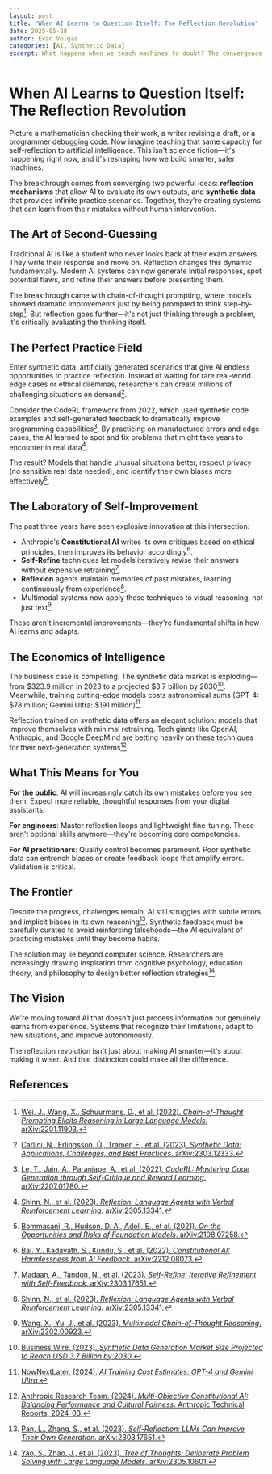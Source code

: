 ```yaml
---
layout: post
title: "When AI Learns to Question Itself: The Reflection Revolution"
date: 2025-05-28
author: Evan Volgas
categories: [AI, Synthetic Data]
excerpt: What happens when we teach machines to doubt? The convergence of reflection mechanisms and synthetic data is creating AI that can improve itself—and it's changing everything.
---
```


# When AI Learns to Question Itself: The Reflection Revolution

Picture a mathematician checking their work, a writer revising a draft, or a programmer debugging code. Now imagine teaching that same capacity for self-reflection to artificial intelligence. This isn't science fiction—it's happening right now, and it's reshaping how we build smarter, safer machines.

The breakthrough comes from converging two powerful ideas: **reflection mechanisms** that allow AI to evaluate its own outputs, and **synthetic data** that provides infinite practice scenarios. Together, they're creating systems that can learn from their mistakes without human intervention.

## The Art of Second-Guessing

Traditional AI is like a student who never looks back at their exam answers. They write their response and move on. Reflection changes this dynamic fundamentally. Modern AI systems can now generate initial responses, spot potential flaws, and refine their answers before presenting them.

The breakthrough came with chain-of-thought prompting, where models showed dramatic improvements just by being prompted to think step-by-step[^1]. But reflection goes further—it's not just thinking through a problem, it's critically evaluating the thinking itself.

## The Perfect Practice Field

Enter synthetic data: artificially generated scenarios that give AI endless opportunities to practice reflection. Instead of waiting for rare real-world edge cases or ethical dilemmas, researchers can create millions of challenging situations on demand[^2].

Consider the CodeRL framework from 2022, which used synthetic code examples and self-generated feedback to dramatically improve programming capabilities[^3]. By practicing on manufactured errors and edge cases, the AI learned to spot and fix problems that might take years to encounter in real data[^4].

The result? Models that handle unusual situations better, respect privacy (no sensitive real data needed), and identify their own biases more effectively[^5].

## The Laboratory of Self-Improvement

The past three years have seen explosive innovation at this intersection:

- Anthropic's **Constitutional AI** writes its own critiques based on ethical principles, then improves its behavior accordingly[^6].
- **Self-Refine** techniques let models iteratively revise their answers without expensive retraining[^7].
- **Reflexion** agents maintain memories of past mistakes, learning continuously from experience[^8].
- Multimodal systems now apply these techniques to visual reasoning, not just text[^9].

These aren't incremental improvements—they're fundamental shifts in how AI learns and adapts.

## The Economics of Intelligence

The business case is compelling. The synthetic data market is exploding—from $323.9 million in 2023 to a projected $3.7 billion by 2030[^10]. Meanwhile, training cutting-edge models costs astronomical sums (GPT-4: $78 million; Gemini Ultra: $191 million)[^11].

Reflection trained on synthetic data offers an elegant solution: models that improve themselves with minimal retraining. Tech giants like OpenAI, Anthropic, and Google DeepMind are betting heavily on these techniques for their next-generation systems[^12].

## What This Means for You

**For the public**: AI will increasingly catch its own mistakes before you see them. Expect more reliable, thoughtful responses from your digital assistants.

**For engineers**: Master reflection loops and lightweight fine-tuning. These aren't optional skills anymore—they're becoming core competencies.

**For AI practitioners**: Quality control becomes paramount. Poor synthetic data can entrench biases or create feedback loops that amplify errors. Validation is critical.

## The Frontier

Despite the progress, challenges remain. AI still struggles with subtle errors and implicit biases in its own reasoning[^13]. Synthetic feedback must be carefully curated to avoid reinforcing falsehoods—the AI equivalent of practicing mistakes until they become habits.

The solution may lie beyond computer science. Researchers are increasingly drawing inspiration from cognitive psychology, education theory, and philosophy to design better reflection strategies[^14].

## The Vision

We're moving toward AI that doesn't just process information but genuinely learns from experience. Systems that recognize their limitations, adapt to new situations, and improve autonomously.

The reflection revolution isn't just about making AI smarter—it's about making it wiser. And that distinction could make all the difference.


## References

[^1]: [Wei, J., Wang, X., Schuurmans, D., et al. (2022). *Chain-of-Thought Prompting Elicits Reasoning in Large Language Models*. arXiv:2201.11903.](https://arxiv.org/abs/2201.11903)
[^2]: [Carlini, N., Erlingsson, Ú., Tramer, F., et al. (2023). *Synthetic Data: Applications, Challenges, and Best Practices*. arXiv:2303.12333.](https://arxiv.org/abs/2303.12333)
[^3]: [Le, T., Jain, A., Paranjape, A., et al. (2022). *CodeRL: Mastering Code Generation through Self-Critique and Reward Learning*. arXiv:2207.01780.](https://arxiv.org/abs/2207.01780)
[^4]: [Shinn, N., et al. (2023). *Reflexion: Language Agents with Verbal Reinforcement Learning*. arXiv:2305.13341.](https://arxiv.org/abs/2305.13341)
[^5]: [Bommasani, R., Hudson, D. A., Adeli, E., et al. (2021). *On the Opportunities and Risks of Foundation Models*. arXiv:2108.07258.](https://arxiv.org/abs/2108.07258)
[^6]: [Bai, Y., Kadavath, S., Kundu, S., et al. (2022). *Constitutional AI: Harmlessness from AI Feedback*. arXiv:2212.08073.](https://arxiv.org/abs/2212.08073)
[^7]: [Madaan, A., Tandon, N., et al. (2023). *Self-Refine: Iterative Refinement with Self-Feedback*. arXiv:2303.17651.](https://arxiv.org/abs/2303.17651)
[^8]: [Shinn, N., et al. (2023). *Reflexion: Language Agents with Verbal Reinforcement Learning*. arXiv:2305.13341.](https://arxiv.org/abs/2305.13341)
[^9]: [Wang, X., Yu, J., et al. (2023). *Multimodal Chain-of-Thought Reasoning*. arXiv:2302.00923.](https://arxiv.org/abs/2302.00923)
[^10]: [Business Wire. (2023). *Synthetic Data Generation Market Size Projected to Reach USD 3.7 Billion by 2030*.](https://www.businesswire.com/news/home/20230817017238/en/)
[^11]: [NowNextLater. (2024). *AI Training Cost Estimates: GPT-4 and Gemini Ultra*.](https://nownextlater.ai/articles/ai-training-costs-2024/)
[^12]: [Anthropic Research Team. (2024). *Multi-Objective Constitutional AI: Balancing Performance and Cultural Fairness*. Anthropic Technical Reports, 2024-03.](https://www.anthropic.com/research/multi-objective-constitutional-ai)
[^13]: [Pan, L., Zhang, S., et al. (2023). *Self-Reflection: LLMs Can Improve Their Own Generation*. arXiv:2303.17651.](https://arxiv.org/abs/2303.17651)
[^14]: [Yao, S., Zhao, J., et al. (2023). *Tree of Thoughts: Deliberate Problem Solving with Large Language Models*. arXiv:2305.10601.](https://arxiv.org/abs/2305.10601)